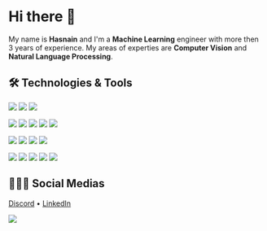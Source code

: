 # Hi there 👋
My name is **Hasnain** and I'm a **Machine Learning** engineer with more then 3 years of experience. My areas of experties are **Computer Vision** and **Natural Language Processing**.

## 🛠️ Technologies & Tools
![](https://img.shields.io/badge/OS-Windows-informational?style=flat&logo=windows&logoColor=white&color=d92929)
![](https://img.shields.io/badge/OS-Linux-informational?style=flat&logo=linux&logoColor=white&color=d92929)
![](https://img.shields.io/badge/OS-MacOS-informational?style=flat&logo=apple&logoColor=white&color=d92929)

![](https://img.shields.io/badge/Environment-Anaonda-informational?style=flat&logo=anaconda&logoColor=white&color=d92929)
![](https://img.shields.io/badge/Editor-Unity3D_Engine-informational?style=flat&logo=unity&logoColor=white&color=d92929)
![](https://img.shields.io/badge/Editor-IntelliJ_IDEA-informational?style=flat&logo=intellij-idea&logoColor=white&color=d92929)
![](https://img.shields.io/badge/Editor-PyCharm-informational?style=flat&logo=pycharm&logoColor=white&color=d92929)
![](https://img.shields.io/badge/Editor-Jupyter-Notebook-informational?style=flat&logo=jupyter&logoColor=white&color=d92929)

![](https://img.shields.io/badge/Code-Python-informational?style=flat&logo=python&logoColor=white&color=d92929)
![](https://img.shields.io/badge/Code-Java-informational?style=flat&logo=java&logoColor=white&color=d92929)
![](https://img.shields.io/badge/Code-C_Sharp-informational?style=flat&logo=c-sharp&logoColor=white&color=d92929)
![](https://img.shields.io/badge/Code-PHP-informational?style=flat&logo=php&logoColor=white&color=d92929)

![](https://img.shields.io/badge/Tools-Discord-informational?style=flat&logo=discord&logoColor=white&color=d92929)
![](https://img.shields.io/badge/Tools-MySQL-informational?style=flat&logo=mysql&logoColor=white&color=d92929)
![](https://img.shields.io/badge/Tools-GitHub_Desktop-informational?style=flat&logo=github&logoColor=white&color=d92929)
![](https://img.shields.io/badge/Tools-Sandboxie-informational?style=flat&logo=codesandbox&logoColor=white&color=d92929)
![](https://img.shields.io/badge/Tools-Sandboxie-informational?style=flat&logo=codesandbox&logoColor=white&color=d92929)

## 🧑‍🤝‍🧑 Social Medias
[Discord](https://discord.gg/mUUV7KAF) • [LinkedIn](https://www.linkedin.com/in/hasnainkhanniazi/)

<!-- ## 📈 GitHub Statistics -->
<!-- ![Metrics](https://metrics.lecoq.io/kkrypt0nn?template=terminal&followup=1&languages=1&config.timezone=Europe%2FZurich&config.animated=true) -->

![](https://komarev.com/ghpvc/?username=HasnainKhanNiazi&color=d92929)
